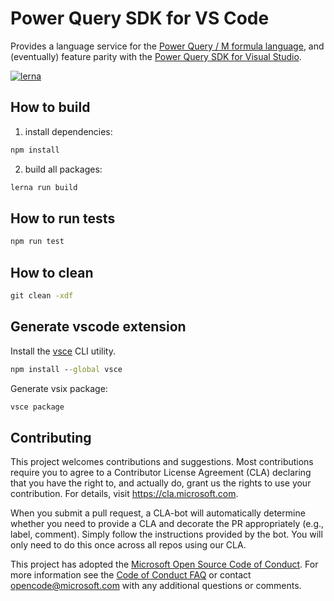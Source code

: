 # Power Query SDK for VS Code

Provides a language service for the [Power Query / M formula language](https://powerquery.microsoft.com/), and (eventually) feature parity with the [Power Query SDK for Visual Studio](https://marketplace.visualstudio.com/items?itemName=Dakahn.PowerQuerySDK).

[![lerna](https://img.shields.io/badge/maintained%20with-lerna-cc00ff.svg)](https://lerna.js.org/)

## How to build

1. install dependencies:

```cmd
npm install
```

2. build all packages:

```cmd
lerna run build
```

## How to run tests

```cmd
npm run test
```

## How to clean

```cmd
git clean -xdf
```

## Generate vscode extension

Install the [vsce](https://code.visualstudio.com/api/working-with-extensions/publishing-extension) CLI utility.

```cmd
npm install --global vsce
```

Generate vsix package:

```cmd
vsce package
```

## Contributing

This project welcomes contributions and suggestions. Most contributions require you to agree to a
Contributor License Agreement (CLA) declaring that you have the right to, and actually do, grant us
the rights to use your contribution. For details, visit https://cla.microsoft.com.

When you submit a pull request, a CLA-bot will automatically determine whether you need to provide
a CLA and decorate the PR appropriately (e.g., label, comment). Simply follow the instructions
provided by the bot. You will only need to do this once across all repos using our CLA.

This project has adopted the [Microsoft Open Source Code of Conduct](https://opensource.microsoft.com/codeofconduct/).
For more information see the [Code of Conduct FAQ](https://opensource.microsoft.com/codeofconduct/faq/) or
contact [opencode@microsoft.com](mailto:opencode@microsoft.com) with any additional questions or comments.
